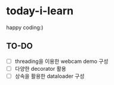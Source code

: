 # today-i-learn
happy coding:)

## TO-DO
  - [ ] threading을 이용한 webcam demo 구성
  - [ ] 다양한 decorator 활용
  - [ ] 상속을 활용한 dataloader 구성
